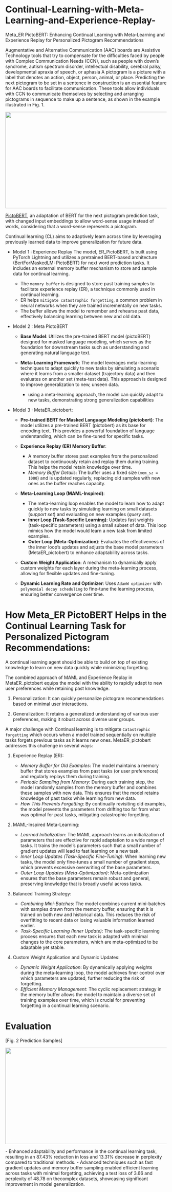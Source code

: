 # Continual-Learning-with-Meta-Learning-and-Experience-Replay-
Meta_ER PictoBERT: Enhancing Continual Learning with Meta-Learning and Experience Replay for Personalized Pictogram Recommendations 

Augmentative and Alternative Communication (AAC) boards are Assistive Technology tools that try to compensate for the difficulties faced by people with Complex Communication Needs (CCN), such as people with down’s syndrome, autism spectrum disorder, intellectual disability, cerebral palsy, developmental apraxia of speech, or aphasia
A pictogram is a picture with a label that denotes an action, object, person, animal, or place. Predicting the next pictogram to be set in a sentence in construction is an essential feature for AAC boards to facilitate communication. These tools allow individuals with CCN to communicate themselves by selecting and arranging pictograms in sequence to make up a sentence, as shown in the example illustrated in Fig. 1.
<p align="center">
    <img src="imgs/AAC.png", style="width: 600px; height: 300px;"/></center>
</p>

[PictoBERT](https://github.com/jayralencar/pictoBERT), an adaptation of BERT for the next pictogram prediction task, with changed input embeddings to allow word-sense usage instead of words, considering that a word-sense represents a pictogram.

Continual learning (CL) aims to adaptively learn across time by leveraging previously learned data to improve generalization for future data.

* Model 1 : Experience Replay
   The model, ER_PictoBERT, is built using PyTorch Lightning and utilizes a pretrained BERT-based architecture (BertForMaskedLM: PictoBERT) for next word prediction tasks.
   It includes an external memory buffer mechanism to store and sample data for continual learning.
   - The `memory buffer` is designed to store past training samples to facilitate experience replay (ER), a technique commonly used in continual learning.
   - ER helps `mitigate catastrophic forgetting`, a common problem in neural networks when they are trained incrementally on new tasks. 
   - The buffer allows the model to remember and rehearse past data, effectively balancing learning between new and old data.

* Model 2 : Meta PictoBERT
    + <b>Base Model</b>: Utilizes the pre-trained BERT model (pictoBERT) designed for masked language modeling, which serves as the foundation for downstream tasks such as understanding and generating natural language text.
    
    + <b>Meta-Learning Framework</b>: The model leverages meta-learning techniques to adapt quickly to new tasks by simulating a scenario where it learns from a smaller dataset (trajectory data) and then evaluates on another set (meta-test data). This approach is designed to improve generalization to new, unseen data.
      - using a meta-learning approach, the model can quickly adapt to new tasks, demonstrating strong generalization capabilities
     
* Model 3 : MetaER_pictobert:

   - <b>Pre-trained BERT for Masked Language Modeling (pictobert)</b>: The model utilizes a pre-trained BERT (pictobert) as its base for encoding text. This provides a powerful foundation of language understanding, which can be fine-tuned for specific tasks.
   - <b>Experience Replay (ER) Memory Buffer</b>:
     + A memory buffer stores past examples from the personalized dataset to continuously retain and replay them during training. This helps the model retain knowledge over time.
     + <i>Memory Buffer Details</i>: The buffer uses a fixed size (`mem_sz = 1000`) and is updated regularly, replacing old samples with new ones as the buffer reaches capacity.

   - <b>Meta-Learning Loop (MAML-Inspired)</b>:
     + The meta-learning loop enables the model to learn how to adapt quickly to new tasks by simulating learning on small datasets (<i>support set</i>) and evaluating on new examples (<i>query set</i>).
     + <b>Inner Loop (Task-Specific Learning)</b>: Updates fast weights (task-specific parameters) using a small subset of data. This loop mimics how the model would learn a new task from limited examples.
     + <b>Outer Loop (Meta-Optimization)</b>: Evaluates the effectiveness of the inner loop’s updates and adjusts the base model parameters (MetaER_pictobert) to enhance adaptability across tasks.
   - <b>Custom Weight Application</b>: A mechanism to dynamically apply custom weights for each layer during the meta-learning process, allowing for flexible updates and fine-tuning.
   - <b>Dynamic Learning Rate and Optimizer</b>: Uses `AdamW optimizer` with `polynomial decay scheduling` to fine-tune the learning process, ensuring better convergence over time.

 # How Meta_ER PictoBERT Helps in the Continual Learning Task for Personalized Pictogram Recommendations:

 A continual learning agent should be able to build on top of existing knowledge to learn on new data quickly while minimizing forgetting.

The combined approach of MAML and Experience Replay in MetaER_pictobert equips the model with the ability to rapidly adapt to new user preferences while retaining past knowledge.
 1. Personalization: It can quickly personalize pictogram recommendations based on minimal user interactions.
 
 2. Generalization: It retains a generalized understanding of various user preferences, making it robust across diverse user groups.

A major challenge with Continual learning is to mitigate `Catastrophic forgetting` which occurs when a model trained sequentially on multiple tasks forgets previous tasks as it learns new ones. MetaER_pictobert addresses this challenge in several ways:

 1. Experience Replay (ER):
    - <i>Memory Buffer for Old Examples</i>: The model maintains a memory buffer that stores examples from past tasks (or user preferences) and regularly replays them during training.
    - <i>Periodic Sampling from Memory</i>: During each training step, the model randomly samples from the memory buffer and combines these samples with new data. This ensures that the model retains knowledge of past tasks while learning from new data.
    - <i>How This Prevents Forgetting</i>: By continually revisiting old examples, the model prevents the parameters from drifting too far from what was optimal for past tasks, mitigating catastrophic forgetting.

 2. MAML-Inspired Meta-Learning:
    - <i>Learned Initialization</i>: The MAML approach learns an initialization of parameters that are effective for rapid adaptation to a wide range of tasks. It trains the model’s parameters such that a small number of gradient updates will lead to fast learning on a new task.
    - <i>Inner Loop Updates (Task-Specific Fine-Tuning)</i>: When learning new tasks, the model only fine-tunes a small number of gradient steps, which prevents excessive overwriting of the base parameters.
    - <i>Outer Loop Updates (Meta-Optimization)</i>: Meta-optimization ensures that the base parameters remain robust and general, preserving knowledge that is broadly useful across tasks.

 3. Balanced Training Strategy:

    - <i>Combining Mini-Batches</i>: The model combines current mini-batches with samples drawn from the memory buffer, ensuring that it is trained on both new and historical data. This reduces the risk of overfitting to recent data or losing valuable information learned earlier.
    - <i>Task-Specific Learning (Inner Update)</i>: The task-specific learning process ensures that each new task is adapted with minimal changes to the core parameters, which are meta-optimized to be adaptable yet stable.

 4. Custom Weight Application and Dynamic Updates:

    - <i>Dynamic Weight Application</i>: By dynamically applying weights during the meta-learning loop, the model achieves finer control over which parameters are updated, further reducing the risk of forgetting.
    - <i>Efficient Memory Management</i>: The cyclic replacement strategy in the memory buffer allows the model to maintain a diverse set of training examples over time, which is crucial for preventing forgetting in a continual learning scenario.
   
# Evaluation
[Fig. 2 Prediction Samples]
<p align="center">
    <img src="imgs/prediction_samples.png", style="width: 600px; height: 300px;"/></center>
</p>
  - Enhanced adaptability and performance in the continual learning task, resulting in an 87.43% reduction in loss and 13.31% decrease in perplexity compared to traditional methods.
  - Advanced techniques such as fast gradient updates and memory buffer sampling enabled efficient learning across tasks  with minimal forgetting, achieving a test loss of 3.66 and perplexity of 48.78 on thecomplex datasets, showcasing significant improvement in model generalization.

